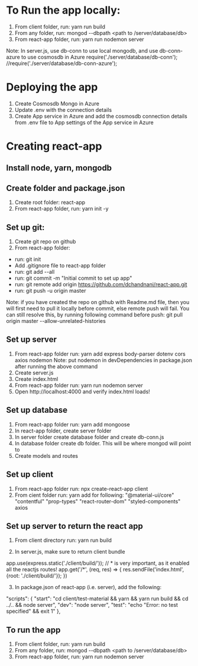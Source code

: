 # To Run the app locally:

1. From client folder, run: yarn run build
2. From any folder, run: mongod --dbpath <path to /server/database/db>
3. From react-app folder, run: yarn run nodemon server

Note: In server.js, use db-conn to use local mongodb, and use db-conn-azure to use cosmosdb in Azure
require('./server/database/db-conn');
//require('./server/database/db-conn-azure');

# Deploying the app
1. Create Cosmosdb Mongo in Azure 
2. Update .env with the connection details
3. Create App service in Azure and add the cosmosdb connection details from .env file to App settings of the App service in Azure

# Creating react-app

## Install node, yarn, mongodb

## Create folder and package.json
1. Create root folder: react-app
2. From react-app folder, run: yarn init -y 

## Set up git:
1. Create git repo on github
2. From react-app folder:
- run: git init
- Add .gitignore file to react-app folder
- run: git add --all
- run: git commit -m "Initial commit to set up app"
- run: git remote add origin https://github.com/dchandnani/react-app.git
- run: git push -u origin master

Note: if you have created the repo on github with Readme.md file, then you will first need to pull it locally before commit, else remote push will fail. You can still resolve this, by running following command before push: git pull origin master --allow-unrelated-histories

## Set up server
1. From react-app folder run: yarn add express body-parser dotenv cors axios nodemon
Note: put nodemon in devDependencies in package.json after running the above command
2. Create server.js
3. Create index.html
4. From react-app folder run: yarn run nodemon server
5. Open http://localhost:4000 and verify index.html loads!

## Set up database
1. From react-app folder run: yarn add mongoose
2. In react-app folder, create server folder
3. In server folder create database folder and create db-conn.js
4. In database folder create db folder. This will be where mongod will point to
5. Create models and routes

## Set up client
1. From react-app folder run: npx create-react-app client
2. From cient folder run: yarn add for following:
"@material-ui/core"
"contentful"
"prop-types"
"react-router-dom"
"styled-components"
axios


## Set up server to return the react app
1. From client directory run: yarn run build

2. In server.js, make sure to return client bundle

app.use(express.static('./client/build/'));
// * is very important, as it enabled all the reactjs routes!
app.get('/*', (req, res) => {
    res.sendFile('index.html', {root: './client/build/'});
})

3. In package.json of react-app (i.e. server), add the following:

  "scripts": {
    "start": "cd client/test-material && yarn && yarn run build && cd ../.. && node server",
    "dev": "node server",
    "test": "echo \"Error: no test specified\" && exit 1"
  },


## To run the app
1. From client folder, run: yarn run build
2. From any folder, run: mongod --dbpath <path to /server/database/db>
3. From react-app folder, run: yarn run nodemon server



